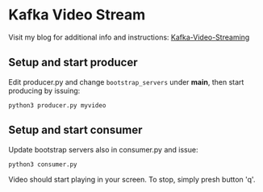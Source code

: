# Kafka Video Stream

Visit my blog for additional info and instructions: [Kafka-Video-Streaming](https://ulfox.github.io/blog/kafka/2021-04-10/kafka-video-stream/)

## Setup and start producer

Edit producer.py and change `bootstrap_servers` under __main__, then start producing by issuing:

	python3 producer.py myvideo


## Setup and start consumer

Update bootstrap servers also in consumer.py and issue:

	python3 consumer.py


Video should start playing in your screen. To stop, simply presh button 'q'.

